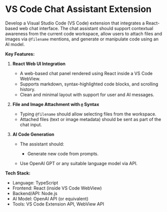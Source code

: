 # VS Code Chat Assistant Extension

Develop a Visual Studio Code (VS Code) extension that integrates a React-based web chat interface. The chat assistant should support contextual awareness from the current code workspace, allow users to attach files and images via `@filename` mentions, and generate or manipulate code using an AI model.

**Key Features:**

1. **React Web UI Integration**

   - A web-based chat panel rendered using React inside a VS Code WebView.
   - Supports markdown, syntax-highlighted code blocks, and scrolling history.
   - Clean and minimal layout with support for user and AI messages.

2. **File and Image Attachment with `@` Syntax**

   - Typing `@filename` should allow selecting files from the workspace.
   - Attached files (text or image metadata) should be sent as part of the chat input.

3. **AI Code Generation**

   - The assistant should:

     - Generate new code from prompts.

   - Use OpenAI GPT or any suitable language model via API.

**Tech Stack:**

- Language: TypeScript
- Frontend: React (inside VS Code WebView)
- Backend/API: Node.js
- AI Model: OpenAI API (or equivalent)
- Tools: VS Code Extension API, WebView API
